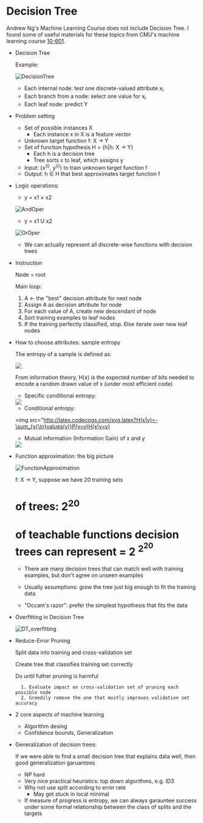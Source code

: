 # Decision Tree

Andrew Ng's Machine Learning Course does not include Decision Tree. I found some of useful materials for these topics from CMU's machine learning course [10-601](http://www.cs.cmu.edu/~ninamf/courses/601sp15/lectures.shtml).  
* Decision Tree

    Example:    

    ![DecisionTree](../images/DecisionTree.jpg)

    * Each internal node: test one discrete-valued attribute x<sub>i</sub>
    * Each branch from a node: select one value for x<sub>i</sub>
    * Each leaf node: predict Y

* Problem setting
    * Set of possible instances X
        * Each instance x in X is a feature vector
    * Unknown target function f: X &rarr; Y
    * Set of function hypothesis H = {h|h: X &rarr; Y}
        * Each h is a decision tree
        * Tree sorts x to leaf, which assigns y
    * Input: {x<sup>(i)</sup>, y<sup>(i)</sup>) to train unknown target function f
    * Output: h &isin; H that best approximates target function f

* Logic operations:
    * y = x1 &times; x2

    ![AndOper](../images/AndOper.jpg)

    * y = x1 U x2

    ![OrOper](../images/OrOper.jpg)

    * We can actually represent all discrete-wise functions with decision trees

* Instruction
    
    Node = root
    
    Main loop:
    
    1. A &larr; the "best" decision attribute for next node
    1. Assign A as decision attribute for node
    1. For each value of A, create new descendant of node
    1. Sort training examples to leaf nodes
    1. If the training perfectly classified, stop. Else iterate over new leaf nodes

* How to choose attributes: sample entropy

    The entropy of a sample is defined as:

    <img src="http://latex.codecogs.com/svg.latex?H(x)=-\sum_{i=1}^{n}P(x=i)\textrm{log}P(x=i)"/>

    From information theory, H(x) is the expected number of bits needed to encode a random drawn value of x (under most efficient code)

    * Specific conditional entropy:
    
    <img src="http://latex.codecogs.com/svg.latex?H(x|y=v)=-\sum_{i=1}^{n}P(x=i|y=v)\textrm{log}P(x=i|y=v)"/>

    * Conditional entropy:

    <img src="http://latex.codecogs.com/svg.latex?H(x|y)=-\sum_{v{\in}values(y)}P(y=v)H(x|y=v)

    * Mutual information (Information Gain) of x and y

    <img src="http://latex.codecogs.com/svg.latex?l(x, y)=H(x)-H(x|y)=H(y)-H(y|x)"/>

* Function approximation: the big picture

    ![FunctionApproximation](../images/FunctionApproximation.jpg)

    f: X &rarr; Y, suppose we have 20 training sets

    # of trees: 2<sup>20</sup>

    # of teachable functions decision trees can represent = 2 <sup>2<sup>20</sup></sup>

    * There are many decision trees that can match well with training examples, but don't agree on unseen examples

    * Usually assumptions: grow the tree just big enough to fit the training data

    * "Occam's razor": prefer the simplest hypothesis that fits the data

* Overfitting in Decision Tree

    ![DT_overfitting](../images/DT_overfitting.jpg)

* Reduce-Error Pruning
    
    Split data into training and cross-validation set

    Create tree that classifies training set correctly

    Do until futher pruning is harmful

        1. Evaluate impact on cross-validation set of pruning each possible node
        2. Greedily remove the one that mostly improves validation set accuracy

* 2 core aspects of machine learning

    * Algorithm desing
    * Confidence bounds, Generalization

* Generalization of decision trees:

    If we were able to find a small decision tree that explains data well, then good generalization garuantees

    * NP hard
    * Very nice practical heuristics: top down algorithms, e.g. ID3
    * Why not use split according to error rate
        * May get stuck in local minimal
    * If measure of progress is entropy, we can always garauntee success under some formal relationship between the class of splits and the targets
